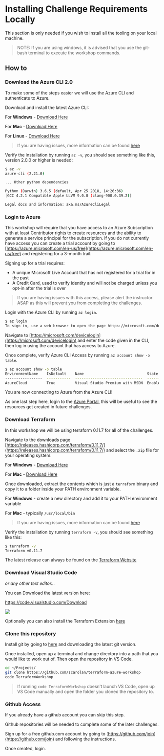 # Installing Challenge Requirements Locally

This section is only needed if you wish to install all the tooling on your local machine.

> NOTE: If you are using windows, it is advised that you use the git-bash terminal to execute the workshop commands.

## How to

### Download the Azure CLI 2.0

To make some of the steps easier we will use the Azure CLI and authenticate to Azure.

Download and install the latest Azure CLI:

For **Windows** - [Download Here](https://docs.microsoft.com/en-us/cli/azure/install-azure-cli-windows?tabs=azure-cli)

For **Mac** - [Download Here](https://docs.microsoft.com/en-us/cli/azure/install-azure-cli-macos?view=azure-cli-latest)

For **Linux** - [Download Here](https://docs.microsoft.com/en-us/cli/azure/install-azure-cli-linux?pivots=apt&view=azure-cli-latest)

> If you are having issues, more information can be found [here](https://docs.microsoft.com/en-us/cli/azure/install-azure-cli?view=azure-cli-latest)

Verify the installation by running `az -v`, you should see something like this, version 2.0.0 or higher is needed:

```sh
$ az -v
azure-cli (2.21.0)

... Other python dependencies

Python (Darwin) 3.6.5 (default, Apr 25 2018, 14:26:36)
[GCC 4.2.1 Compatible Apple LLVM 9.0.0 (clang-900.0.39.2)]

Legal docs and information: aka.ms/AzureCliLegal
```

### Login to Azure

This workshop will require that you have access to an Azure Subscription with at least Contributor rights to create resources and the ability to generate a service principal for the subscription. If you do not currently have access you can create a trial account by going to [https://azure.microsoft.com/en-us/free](https://azure.microsoft.com/en-us/free) and registering for a 3-month trail.

Signing up for a trial requires:

- A unique Microsoft Live Account that has not registered for a trial for in the past
- A Credit Card, used to verify identity and will not be charged unless you opt-in after the trial is over

> If you are having issues with this access, please alert the instructor ASAP as this will prevent you from completing the challenges.

Login with the Azure CLI by running `az login`.

```sh
$ az login
To sign in, use a web browser to open the page https://microsoft.com/devicelogin and enter the code XXXXXXXX to authenticate.
```

Navigate to [https://microsoft.com/devicelogin](https://microsoft.com/devicelogin) and enter the code given in the CLI, then log in using the account that has access to Azure.

Once complete, verify Azure CLI Access by running `az account show -o table`.

```sh
$ az account show -o table
EnvironmentName    IsDefault    Name                             State    TenantId
-----------------  -----------  -------------------------------  -------  ------------------------------------
AzureCloud         True         Visual Studio Premium with MSDN  Enabled  GUID
```

You are now connecting to Azure from the Azure CLI!

As one last step here, login to the [Azure Portal](https://portal.azure.com/), this will be useful to see the resources get created in future challenges.

### Download Terraform

In this workshop we will be using terraform 0.11.7 for all of the challenges.

Navigate to the downloads page [https://releases.hashicorp.com/terraform/0.11.7/](https://releases.hashicorp.com/terraform/0.11.7/) and select the `.zip` file for your operating system.

For **Windows** - [Download Here](https://releases.hashicorp.com/terraform/0.11.7/terraform_0.11.7_windows_amd64.zip)

For **Mac** - [Download Here](https://releases.hashicorp.com/terraform/0.11.7/terraform_0.11.7_darwin_amd64.zip)

Once downloaded, extract the contents which is just a `terraform` binary and copy it to a folder inside your PATH environment variable.

For **Windows** - create a new directory and add it to your PATH environment variable

For **Mac** - typically `/usr/local/bin`

> If you are having issues, more information can be found [here](https://www.terraform.io/intro/getting-started/install.html)

Verify the installation by running `terraform -v`, you should see something like this:

```sh
$ terraform -v
Terraform v0.11.7
```

The latest release can always be found on the [Terraform Website](https://www.terraform.io/downloads.html)

### Download Visual Studio Code

*or any other text editor...*

You can Download the latest version here:

https://code.visualstudio.com/Download

![](../../img/2018-05-09-09-10-24.png)

Optionally you can also install the Terraform Extension [here](https://marketplace.visualstudio.com/items?itemName=mauve.terraform)

### Clone this repository

Install git by going to [here](https://git-scm.com/downloads) and downloading the latest git version.

Once installed, open up a terminal and change directory into a path that you would like to work out of.
Then open the repository in VS Code.

```sh
cd ~/Projects/
git clone https://github.com/scarolan/terraform-azure-workshop
code TerraformWorkshop
```

> If running `code TerraformWorkshop` doesn't launch VS Code, open up VS Code manually and open the folder you cloned the repository to.

### Github Access

If you already have a github account you can skip this step.

Github repositories will be needed to complete some of the later challenges.

Sign up for a free github.com account by going to [https://github.com/join](https://github.com/join) and following the instructions.

Once created, login.
